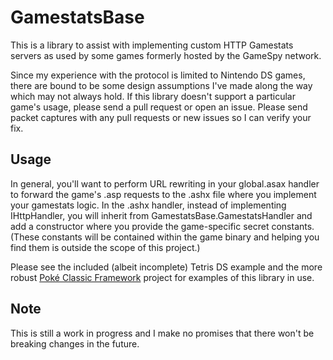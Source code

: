# GamestatsBase

This is a library to assist with implementing custom HTTP Gamestats servers as
used by some games formerly hosted by the GameSpy network.

Since my experience with the protocol is limited to Nintendo DS games, there
are bound to be some design assumptions I've made along the way which may not
always hold. If this library doesn't support a particular game's usage, please
send a pull request or open an issue. Please send packet captures with any pull
requests or new issues so I can verify your fix.

## Usage

In general, you'll want to perform URL rewriting in your global.asax handler to
forward the game's .asp requests to the .ashx file where you implement your
gamestats logic. In the .ashx handler, instead of implementing IHttpHandler,
you will inherit from GamestatsBase.GamestatsHandler and add a constructor
where you provide the game-specific secret constants. (These constants will be
contained within the game binary and helping you find them is outside the scope
of this project.)

Please see the included (albeit incomplete) Tetris DS example and the more
robust [Poké Classic Framework](https://github.com/mm201/pkmn-classic-framework)
project for examples of this library in use.

## Note

This is still a work in progress and I make no promises that there won't be
breaking changes in the future.
